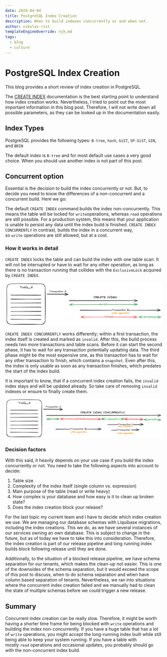 ```yaml
---
date: 2024-04-04
title: PostgreSQL Index Creation
description: When to build indexes concurrently or and when not.
author: nikolas-rist
templateEngineOverride: njk,md
tags:
  - blog
  - culture
---
```


# PostgreSQL Index Creation

This blog provides a short review of index creation in PostgreSQL.

The [CREATE INDEX](https://www.postgresql.org/docs/current/sql-createindex.html) documentation is the best starting point to understand how index creation works. Nevertheless, I tried to point out the most important information in this blog post. Therefore, I will not write down all possible parameters, as they can be looked up in the documentation easily.

## Index Types

PostgreSQL provides the following types: `B-tree`, `hash`, `GiST`, `SP-GiST`, `GIN`, and `BRIN`

The default index is `B-tree` and for most default use cases a very good choice. When you should use another index is not part of this post.

## Concurrent option

Essential is the decision to build the index concurrently or not. But, to decide you need to know the differences of a non-concurrent and a concurrent build. Here we go:

The default `CREATE INDEX` command builds the index non-concurrently. This means the table will be locked for `write`operations, whereas `read` operations are still possible. For a production system, this means that your application is unable to persist any data until the index build is finished. `CREATE INDEX CONCURRENTLY` in contrast, builds the index in a concurrent way, so `write` operations are still allowed, but at a cost.

### How it works in detail

`CREATE INDEX` locks the table and can build the index with one table scan. It will not be interrupted or have to wait for any other operation, as long as there is no transaction running that collides with the `ExclusiveLock` acquired by `CREATE INDEX`.

![index_creation](/assets/img/index_creation.png)

`CREATE INDEX CONCURRENTLY` works differently; within a first transaction, the index itself is created and marked as `invalid`. After this, the build process needs two more transactions and table scans. Before it can start the second phase, it has to wait for any transaction potentially updating data. The third phase might be the most expensive one, as this transaction has to wait for any other transaction to finish, which contains a `snapshot`. Even after this, the index is only usable as soon as any transaction finishes, which predates the start of the index build.

It is important to know, that if a concurrent index creation fails, the `invalid` index stays and will be updated already. So take care of removing `invalid` indexes or ensure to finally create them.

![concurrent_index](/assets/img/concurrent_index.png)

### Decision factors

With this said, it heavily depends on your use case if you build the index concurrently or not. You need to take the following aspects into account to decide:

1. Table size
2. Complexity of the index itself (single column vs. expression)
3. Main purpose of the table (read or write heavy)
4. How complex is your database and how easy is it to clean up broken state?
5. Does the index creation block your release?

For the last topic my current team and I have to decide which index creation we use. We are managing our database schemas with Liquibase migrations, including the index creations. This we do, as we have several instances of our services owning an own database. This is subject to change in the future, but as of today we have to take this into consideration. Therefore, the index creation is part of our release pipeline and long running index builds block following release until they are done.

Additionally, to the situation of a blocked release pipeline, we have schema separation for our tenants, which makes the clean-up not easier. This is one of the downsides of the schema separation, but it would exceed the scope of this post to discuss, when to do schema separation and when have column based separation of tenants. Nevertheless, we ran into situations where the concurrent index creation failed and we manually had to clean the state of multiple schemas before we could trigger a new release.


## Summary

Concurrent index creation can be really slow. Therefore, it might be worth having a shorter time frame for being blocked with `write` operations and building the index non-concurrently. If you have a huge table that has a lot of `write` operations, you might accept the long-running index built while still being able to keep your system running. If you have a table with mostly `read` operations and occasional updates, you probably should go with the non-concurrent index build.


